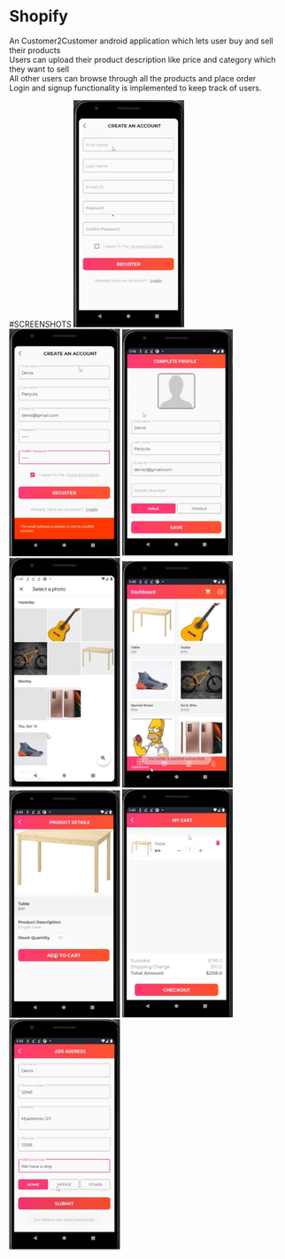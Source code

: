 # Shopify
An Customer2Customer android application which lets user buy and sell their products <br />
Users can upload their product description like price and category which they want to sell<br />
All other users can browse through all the products and place order<br />
Login and signup functionality is implemented to keep track of users.<br />


#SCREENSHOTS
<img src="https://github.com/Himanshu6124/Shopify/blob/master/screenshots/scr3.jpg" alt="Error" style="width:200px;"/> <img src="https://github.com/Himanshu6124/Shopify/blob/master/screenshots/scr4.jpg" alt="Error" style="width:200px;"/> <img src="https://github.com/Himanshu6124/Shopify/blob/master/screenshots/scr5.jpg" alt="Error" style="width:200px;"/> <img src="https://github.com/Himanshu6124/Shopify/blob/master/screenshots/scr6.jpg" alt="Error" style="width:200px;"/>
<img src="https://github.com/Himanshu6124/Shopify/blob/master/screenshots/scr7.jpg" alt="Error" style="width:200px;"/> <img src="https://github.com/Himanshu6124/Shopify/blob/master/screenshots/scr8.jpg" alt="Error" style="width:200px;"/> <img src="https://github.com/Himanshu6124/Shopify/blob/master/screenshots/scr9.jpg" alt="Error" style="width:200px;"/> <img src="https://github.com/Himanshu6124/Shopify/blob/master/screenshots/scr10.jpg" alt="Error" style="width:200px;"/>

